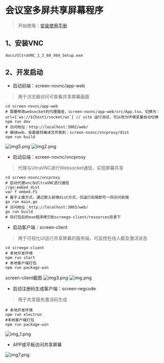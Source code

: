 # 会议室多屏共享屏幕程序
> 开始使用：[安装使用手册](docs/安装手册.docx)
## 1、安装VNC
`docs/UltraVNC_1_3_60_X64_Setup.exe`

## 2、开发启动
* 启动前端：screen-novnc/app-web
> 用于浏览器访问可查看共享屏幕画面
````
cd screen-novnc/app-web
# 需要修改websocket的代理路径，screen-novnc/app-web/src/App.tsx，切换为：url={`ws://${host}/socket/ws`} // vite 运行测试，可以改为环境变量自动切换
npm run dev
# 访问地址：http://localhost:3002/web/
# 编译web，会直接将编译文件放到：screen-novnc/vncproxy/dist
npm run build
````
![img5.png](imgs/img5.png)
![img2.png](imgs/img2.png)
* 启动后端：screen-novnc/vncproxy
> 代理与UltraVNC进行Websocket通信，实现屏幕共享
````
cd screen-novnc/vncproxy
# 启动代理vnc与UltraVNC进行通信
//go:embed dist  
var f embed.FS
# 基于上面方式，通过嵌入前端dist方式，仅运行后端即可一同访问前端
go run main.go
# 访问地址：http://localhost:3003/web/
go run build
# 将打包后的exe程序拷贝到screego-client/resources目录下
````
* 启动客户端：screen-client
> 用于可视化UI运行共享屏幕的服务端，可监控在线人数及激活状态
````
cd screego-client
# 本地开发环境
npm run start
# 本地客户端打包
npm run package-win
````
screen-client截图
![img3.png](imgs/img3.png)
![img.png](imgs/img.png)

* 启动注册码生成客户端：screen-regcode
> 用于共享服务激活码生成
````
# 本地开发环境
npm run electron
#本地客户端打包 
npm run package-win 
````
![img_1.png](imgs/img4.png)

* APP或平板访问共享屏幕

![img7.png](imgs/img7.png)
